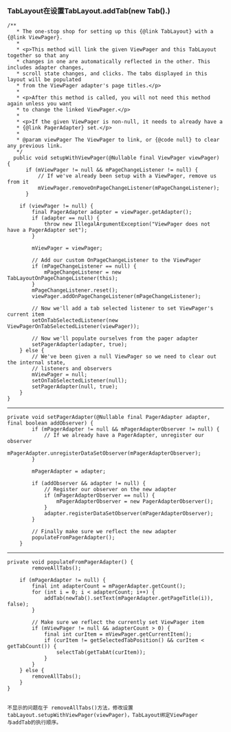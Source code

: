 ### TabLayout在设置TabLayout.addTab(new Tab().)

    /**
       * The one-stop shop for setting up this {@link TabLayout} with a {@link ViewPager}.
       *
       * <p>This method will link the given ViewPager and this TabLayout together so that any
       * changes in one are automatically reflected in the other. This includes adapter changes,
       * scroll state changes, and clicks. The tabs displayed in this layout will be populated
       * from the ViewPager adapter's page titles.</p>
       *
       * <p>After this method is called, you will not need this method again unless you want
       * to change the linked ViewPager.</p>
       *
       * <p>If the given ViewPager is non-null, it needs to already have a
       * {@link PagerAdapter} set.</p>
       *
       * @param viewPager The ViewPager to link, or {@code null} to clear any previous link.
       */
      public void setupWithViewPager(@Nullable final ViewPager viewPager) {
          if (mViewPager != null && mPageChangeListener != null) {
              // If we've already been setup with a ViewPager, remove us from it
              mViewPager.removeOnPageChangeListener(mPageChangeListener);
          }

        if (viewPager != null) {
            final PagerAdapter adapter = viewPager.getAdapter();
            if (adapter == null) {
                throw new IllegalArgumentException("ViewPager does not have a PagerAdapter set");
            }

            mViewPager = viewPager;

            // Add our custom OnPageChangeListener to the ViewPager
            if (mPageChangeListener == null) {
                mPageChangeListener = new TabLayoutOnPageChangeListener(this);
            }
            mPageChangeListener.reset();
            viewPager.addOnPageChangeListener(mPageChangeListener);

            // Now we'll add a tab selected listener to set ViewPager's current item
            setOnTabSelectedListener(new ViewPagerOnTabSelectedListener(viewPager));

            // Now we'll populate ourselves from the pager adapter
            setPagerAdapter(adapter, true);
        } else {
            // We've been given a null ViewPager so we need to clear out the internal state,
            // listeners and observers
            mViewPager = null;
            setOnTabSelectedListener(null);
            setPagerAdapter(null, true);
        }
    }

---

    private void setPagerAdapter(@Nullable final PagerAdapter adapter, final boolean addObserver) {
            if (mPagerAdapter != null && mPagerAdapterObserver != null) {
                // If we already have a PagerAdapter, unregister our observer
                mPagerAdapter.unregisterDataSetObserver(mPagerAdapterObserver);
            }

            mPagerAdapter = adapter;

            if (addObserver && adapter != null) {
                // Register our observer on the new adapter
                if (mPagerAdapterObserver == null) {
                    mPagerAdapterObserver = new PagerAdapterObserver();
                }
                adapter.registerDataSetObserver(mPagerAdapterObserver);
            }

            // Finally make sure we reflect the new adapter
            populateFromPagerAdapter();
        }
    
---

    private void populateFromPagerAdapter() {
            removeAllTabs();

        if (mPagerAdapter != null) {
            final int adapterCount = mPagerAdapter.getCount();
            for (int i = 0; i < adapterCount; i++) {
                addTab(newTab().setText(mPagerAdapter.getPageTitle(i)), false);
            }

            // Make sure we reflect the currently set ViewPager item
            if (mViewPager != null && adapterCount > 0) {
                final int curItem = mViewPager.getCurrentItem();
                if (curItem != getSelectedTabPosition() && curItem < getTabCount()) {
                    selectTab(getTabAt(curItem));
                }
            }
        } else {
            removeAllTabs();
        }
    }
    
    
    不显示的问题在于 removeAllTabs()方法，修改设置tabLayout.setupWithViewPager(viewPager)，TabLayout绑定ViewPager  
    与addTab的执行顺序。

